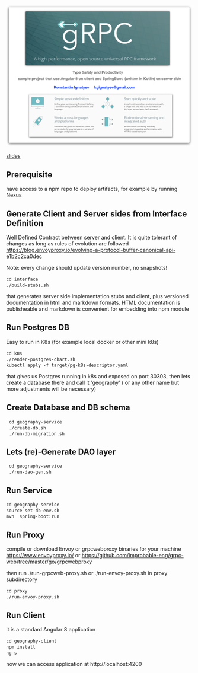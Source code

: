 ![about](about.png)

[slides](docs/overview.pdf)

Prerequisite
---

have access to a npm repo to deploy artifacts, for example by running Nexus

Generate Client and Server sides from Interface Definition
---

Well Defined Contract between server and client.
It is quite tolerant of changes as long as rules of evolution are followed  
https://blog.envoyproxy.io/evolving-a-protocol-buffer-canonical-api-e1b2c2ca0dec

Note: every change should update version number, no snapshots!

    cd interface
    ./build-stubs.sh
    
that generates server side implementation stubs and client, plus versioned 
documentation in html and markdown formats. HTML documentation is publisheable
and markdown is convenient for embedding into npm module 
  
Run Postgres DB
---
Easy to run in K8s (for example local docker or other mini k8s)

    cd k8s
    ./render-postgres-chart.sh
    kubectl apply -f target/pg-k8s-descriptor.yaml


that gives us Postgres running in k8s and exposed on port 30303, then lets
create a database there and call it 'geography' ( or any other name but more adjustments
will be necessary) 

Create Database and DB schema
---

     cd geography-service
     ./create-db.sh  
     ./run-db-migration.sh 

Lets (re)-Generate DAO layer
---

     cd geography-service
     ./run-dao-gen.sh
   

  
Run Service
---

    cd geography-service    
    source set-db-env.sh    
    mvn  spring-boot:run
    
Run Proxy
---
compile or download Envoy or grpcwebproxy binaries for your machine
https://www.envoyproxy.io/
or 
https://github.com/improbable-eng/grpc-web/tree/master/go/grpcwebproxy

then run ./run-grpcweb-proxy.sh or  ./run-envoy-proxy.sh in proxy subdirectory

    cd proxy
    ./run-envoy-proxy.sh


Run Client
---
it is a standard Angular 8 application

    cd geography-client
    npm install
    ng s
    
now we can access application at http://localhost:4200    
    
